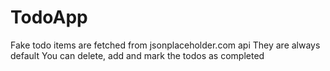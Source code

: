 # TodoApp

Fake todo items are fetched from jsonplaceholder.com api
They are always default 
You can delete, add and mark the todos as completed
